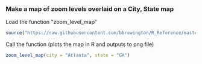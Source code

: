 ### Make a map of zoom levels overlaid on a City, State map

Load the function "zoom_level_map"
```R
source("https://raw.githubusercontent.com/bbrewington/R_Reference/master/zoom-level-map/zoom_level_map.R")
```

Call the function (plots the map in R and outputs to png file)
```R
zoom_level_map(city = "Atlanta", state = "GA")
```